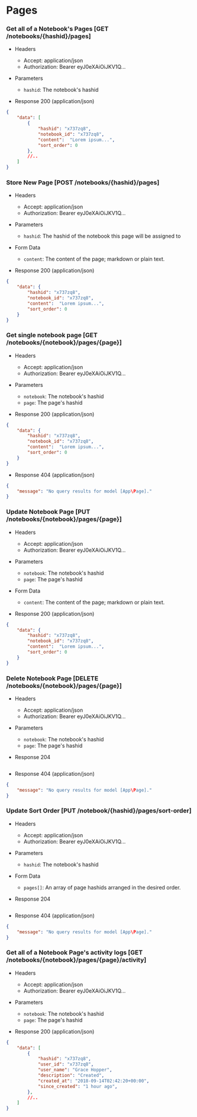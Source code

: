 # Pages

### Get all of a Notebook's Pages [GET /notebooks/{hashid}/pages]

+ Headers

    + Accept: application/json
    + Authorization:  Bearer eyJ0eXAiOiJKV1Q...

+ Parameters

    + `hashid`: The notebook's hashid

+ Response 200 (application/json)

```json
{
    "data": [
        {
            "hashid": "x737zq8",
            "notebook_id": "x737zq8",
            "content":  "Lorem ipsum...",
            "sort_order": 0
        },
        //..
    ]
}
```

### Store New Page [POST /notebooks/{hashid}/pages]

+ Headers

    + Accept: application/json
    + Authorization:  Bearer eyJ0eXAiOiJKV1Q...

+ Parameters

    + `hashid`: The hashid of the notebook this page will be assigned to

+ Form Data

    + `content`: The content of the page; markdown or plain text.

+ Response 200 (application/json)

```json
{
    "data": {
        "hashid": "x737zq8",
        "notebook_id": "x737zq8",
        "content":  "Lorem ipsum...",
        "sort_order": 0
    }
}
```

### Get single notebook page [GET /notebooks/{notebook}/pages/{page}]

+ Headers

    + Accept: application/json
    + Authorization:  Bearer eyJ0eXAiOiJKV1Q...

+ Parameters

    + `notebook`: The notebook's hashid
    + `page`: The page's hashid

+ Response 200 (application/json)

```json
{
    "data": {
        "hashid": "x737zq8",
        "notebook_id": "x737zq8",
        "content":  "Lorem ipsum...",
        "sort_order": 0
    }
}
```

+ Response 404 (application/json)

```json
{
    "message": "No query results for model [App\Page]."
}
```

### Update Notebook Page [PUT /notebooks/{notebook}/pages/{page}]

+ Headers

    + Accept: application/json
    + Authorization:  Bearer eyJ0eXAiOiJKV1Q...

+ Parameters

    + `notebook`: The notebook's hashid
    + `page`: The page's hashid

+ Form Data

    + `content`: The content of the page; markdown or plain text.

+ Response 200 (application/json)

```json
{
    "data": {
        "hashid": "x737zq8",
        "notebook_id": "x737zq8",
        "content":  "Lorem ipsum...",
        "sort_order": 0
    }
}
```

### Delete Notebook Page [DELETE /notebooks/{notebook}/pages/{page}]

+ Headers

    + Accept: application/json
    + Authorization:  Bearer eyJ0eXAiOiJKV1Q...

+ Parameters

    + `notebook`: The notebook's hashid
    + `page`: The page's hashid

+ Response 204

```json

```

+ Response 404 (application/json)

```json
{
    "message": "No query results for model [App\Page]."
}
```

### Update Sort Order [PUT /notebook/{hashid}/pages/sort-order]

+ Headers

    + Accept: application/json
    + Authorization:  Bearer eyJ0eXAiOiJKV1Q...

+ Parameters

    + `hashid`: The notebook's hashid

+ Form Data

    + `pages[]`: An array of page hashids arranged in the desired order.

+ Response 204

```json

```

+ Response 404 (application/json)

```json
{
    "message": "No query results for model [App\Page]."
}
```

### Get all of a Notebook Page's activity logs [GET /notebooks/{notebook}/pages/{page}/activity]

+ Headers

    + Accept: application/json
    + Authorization:  Bearer eyJ0eXAiOiJKV1Q...

+ Parameters

    + `notebook`: The notebook's hashid
    + `page`: The page's hashid

+ Response 200 (application/json)

```json
{
    "data": [
        {
            "hashid": "x737zq8",
            "user_id": "x737zq8",
            "user_name": "Grace Hopper",
            "description": "Created",
            "created_at": "2018-09-14T02:42:20+00:00",
            "since_created": "1 hour ago",
        },
        //..
    ]
}
```
